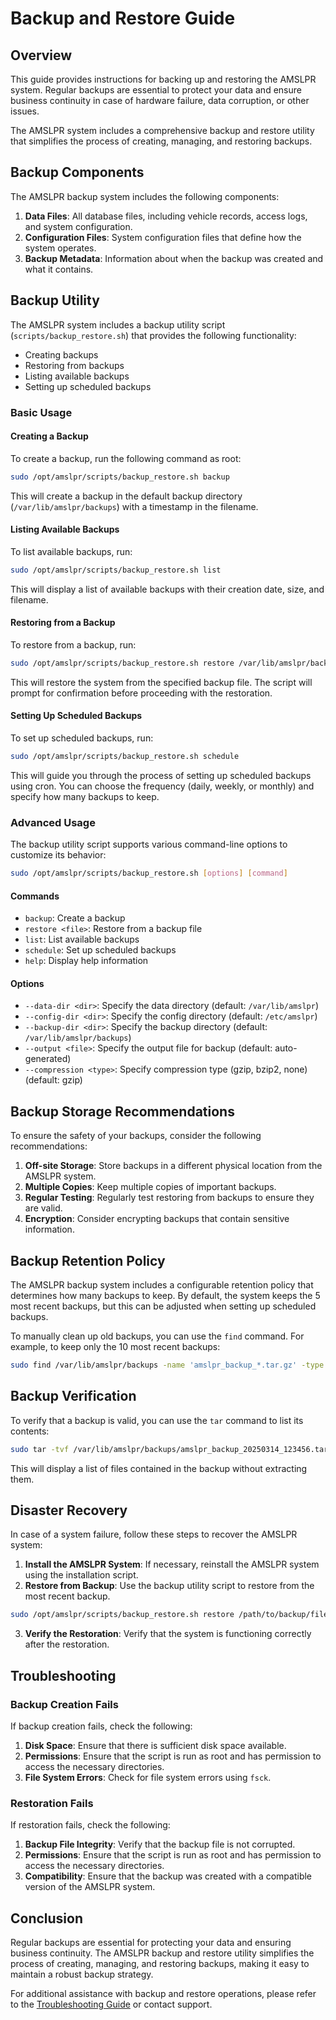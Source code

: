 # Backup and Restore Guide

## Overview

This guide provides instructions for backing up and restoring the AMSLPR system. Regular backups are essential to protect your data and ensure business continuity in case of hardware failure, data corruption, or other issues.

The AMSLPR system includes a comprehensive backup and restore utility that simplifies the process of creating, managing, and restoring backups.

## Backup Components

The AMSLPR backup system includes the following components:

1. **Data Files**: All database files, including vehicle records, access logs, and system configuration.
2. **Configuration Files**: System configuration files that define how the system operates.
3. **Backup Metadata**: Information about when the backup was created and what it contains.

## Backup Utility

The AMSLPR system includes a backup utility script (`scripts/backup_restore.sh`) that provides the following functionality:

- Creating backups
- Restoring from backups
- Listing available backups
- Setting up scheduled backups

### Basic Usage

#### Creating a Backup

To create a backup, run the following command as root:

```bash
sudo /opt/amslpr/scripts/backup_restore.sh backup
```

This will create a backup in the default backup directory (`/var/lib/amslpr/backups`) with a timestamp in the filename.

#### Listing Available Backups

To list available backups, run:

```bash
sudo /opt/amslpr/scripts/backup_restore.sh list
```

This will display a list of available backups with their creation date, size, and filename.

#### Restoring from a Backup

To restore from a backup, run:

```bash
sudo /opt/amslpr/scripts/backup_restore.sh restore /var/lib/amslpr/backups/amslpr_backup_20250314_123456.tar.gz
```

This will restore the system from the specified backup file. The script will prompt for confirmation before proceeding with the restoration.

#### Setting Up Scheduled Backups

To set up scheduled backups, run:

```bash
sudo /opt/amslpr/scripts/backup_restore.sh schedule
```

This will guide you through the process of setting up scheduled backups using cron. You can choose the frequency (daily, weekly, or monthly) and specify how many backups to keep.

### Advanced Usage

The backup utility script supports various command-line options to customize its behavior:

```bash
sudo /opt/amslpr/scripts/backup_restore.sh [options] [command]
```

#### Commands

- `backup`: Create a backup
- `restore <file>`: Restore from a backup file
- `list`: List available backups
- `schedule`: Set up scheduled backups
- `help`: Display help information

#### Options

- `--data-dir <dir>`: Specify the data directory (default: `/var/lib/amslpr`)
- `--config-dir <dir>`: Specify the config directory (default: `/etc/amslpr`)
- `--backup-dir <dir>`: Specify the backup directory (default: `/var/lib/amslpr/backups`)
- `--output <file>`: Specify the output file for backup (default: auto-generated)
- `--compression <type>`: Specify compression type (gzip, bzip2, none) (default: gzip)

## Backup Storage Recommendations

To ensure the safety of your backups, consider the following recommendations:

1. **Off-site Storage**: Store backups in a different physical location from the AMSLPR system.
2. **Multiple Copies**: Keep multiple copies of important backups.
3. **Regular Testing**: Regularly test restoring from backups to ensure they are valid.
4. **Encryption**: Consider encrypting backups that contain sensitive information.

## Backup Retention Policy

The AMSLPR backup system includes a configurable retention policy that determines how many backups to keep. By default, the system keeps the 5 most recent backups, but this can be adjusted when setting up scheduled backups.

To manually clean up old backups, you can use the `find` command. For example, to keep only the 10 most recent backups:

```bash
sudo find /var/lib/amslpr/backups -name 'amslpr_backup_*.tar.gz' -type f -printf '%T@ %p\n' | sort -n | head -n -10 | cut -d' ' -f2- | xargs -r rm
```

## Backup Verification

To verify that a backup is valid, you can use the `tar` command to list its contents:

```bash
sudo tar -tvf /var/lib/amslpr/backups/amslpr_backup_20250314_123456.tar.gz
```

This will display a list of files contained in the backup without extracting them.

## Disaster Recovery

In case of a system failure, follow these steps to recover the AMSLPR system:

1. **Install the AMSLPR System**: If necessary, reinstall the AMSLPR system using the installation script.
2. **Restore from Backup**: Use the backup utility script to restore from the most recent backup.

```bash
sudo /opt/amslpr/scripts/backup_restore.sh restore /path/to/backup/file
```

3. **Verify the Restoration**: Verify that the system is functioning correctly after the restoration.

## Troubleshooting

### Backup Creation Fails

If backup creation fails, check the following:

1. **Disk Space**: Ensure that there is sufficient disk space available.
2. **Permissions**: Ensure that the script is run as root and has permission to access the necessary directories.
3. **File System Errors**: Check for file system errors using `fsck`.

### Restoration Fails

If restoration fails, check the following:

1. **Backup File Integrity**: Verify that the backup file is not corrupted.
2. **Permissions**: Ensure that the script is run as root and has permission to access the necessary directories.
3. **Compatibility**: Ensure that the backup was created with a compatible version of the AMSLPR system.

## Conclusion

Regular backups are essential for protecting your data and ensuring business continuity. The AMSLPR backup and restore utility simplifies the process of creating, managing, and restoring backups, making it easy to maintain a robust backup strategy.

For additional assistance with backup and restore operations, please refer to the [Troubleshooting Guide](troubleshooting.md) or contact support.
